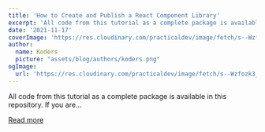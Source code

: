 ```yaml
---
title: 'How to Create and Publish a React Component Library'
excerpt: 'All code from this tutorial as a complete package is available in this repository.  If you are...'
date: '2021-11-17'
coverImage: 'https://res.cloudinary.com/practicaldev/image/fetch/s--Wzfozk3_--/c_imagga_scale,f_auto,fl_progressive,h_420,q_auto,w_1000/https://dev-to-uploads.s3.amazonaws.com/uploads/articles/dxyw74lpvryk4vslvwzc.png'
author:
  name: Koders
  picture: "assets/blog/authors/koders.png"
ogImage:
  url: 'https://res.cloudinary.com/practicaldev/image/fetch/s--Wzfozk3_--/c_imagga_scale,f_auto,fl_progressive,h_420,q_auto,w_1000/https://dev-to-uploads.s3.amazonaws.com/uploads/articles/dxyw74lpvryk4vslvwzc.png'
---
```


All code from this tutorial as a complete package is available in this repository.  If you are...

[Read more](https://dev.to/alexeagleson/how-to-create-and-publish-a-react-component-library-2oe)
